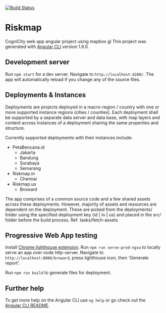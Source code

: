 [![Build Status](https://travis-ci.org/urbanriskmap/riskmap-ng.svg?branch=dev)](https://travis-ci.org/urbanriskmap/riskmap-ng)

# Riskmap
CogniCity web app angular project using mapbox gl
This project was generated with [Angular CLI](https://github.com/angular/angular-cli) version 1.6.0.

## Development server

Run `npm start` for a dev server. Navigate to `http://localhost:4200/`. The app will automatically reload if you change any of the source files.

## Deployments & Instances

Deployments are projects deployed in a macro-region / country with one or more supported instance regions (cities / counties). Each deployment shall be supported by a separate data server and data base, with map layers and content across instances of a deployment sharing the same properties and structure.

Currently supported deployments with their instances include:
* PetaBencana.id
  * Jakarta
  * Bandung
  * Surabaya
  * Semarang
* Riskmap.in
  * Chennai
* Riskmap.us
  * Broward

The app comprises of a common source code and a few shared assets across these deployments. However, majority of assets and resources are dependent on the deployment. These are picked from the deployments/ folder using the specified deployment key (id | in | us) and placed in the src/ folder before the build process. Ref. tasks/fetch-assets

## Progressive Web App testing

Install [Chrome lighthouse extension](https://chrome.google.com/webstore/detail/lighthouse/blipmdconlkpinefehnmjammfjpmpbjk?hl=en).
Run `npm run serve-prod-ngsw` to locally serve an app over node http-server.
Navigate to `http://localhost:8080/broward`, press lighthouse icon, then 'Generate report'.

Run `npm run build` to generate files for deployment.

## Further help

To get more help on the Angular CLI use `ng help` or go check out the [Angular CLI README](https://github.com/angular/angular-cli/blob/master/README.md).
